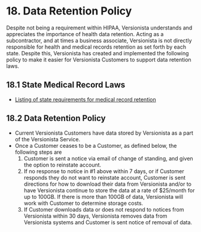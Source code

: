 # 18. Data Retention Policy

Despite not being a requirement within HIPAA, Versionista understands and
appreciates the importance of health data retention. Acting as a subcontractor,
and at times a business associate, Versionista is not directly responsible for
health and medical records retention as set forth by each state. Despite this,
Versionista has created and implemented the following policy to make it easier
for Versionista Customers to support data retention laws.

## 18.1 State Medical Record Laws

- [Listing of state requirements for medical record retention](http://www.healthit.gov/sites/default/files/appa7-1.pdf)

## 18.2 Data Retention Policy

- Current Versionista Customers have data stored by Versionista as a part of the
  Versionista Service.
- Once a Customer ceases to be a Customer, as defined below, the following steps
  are
  1. Customer is sent a notice via email of change of standing, and given the
     option to reinstate account.
  2. If no response to notice in #1 above within 7 days, or if Customer responds
     they do not want to reinstate account, Customer is sent directions for how
     to download their data from Versionista and/or to have Versionista continue
     to store the data at a rate of \$25/month for up to 100GB. If there is more
     than 100GB of data, Versionista will work with Customer to determine
     storage costs.
  3. If Customer downloads data or does not respond to notices from Versionista
     within 30 days, Versionista removes data from Versionista systems and
     Customer is sent notice of removal of data.
